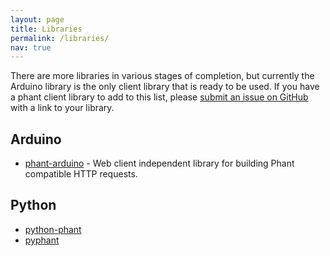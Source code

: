 ```yaml
---
layout: page
title: Libraries
permalink: /libraries/
nav: true
---
```


There are more libraries in various stages of completion, but currently the Arduino library is the
only client library that is ready to be used.  If you have a phant client library to add to this 
list, please [submit an issue on GitHub](https://github.com/sparkfun/phant-docs/issues) with
a link to your library.

## Arduino

* [phant-arduino](https://github.com/sparkfun/phant-arduino) - Web client independent library for building
Phant compatible HTTP requests.

## Python

* [python-phant](https://github.com/matze/python-phant)
* [pyphant](https://bitbucket.org/boomlinde/pyphant)
